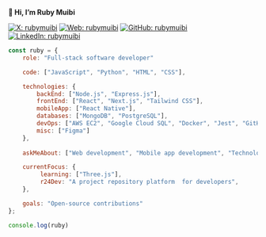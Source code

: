 **👋 Hi, I’m Ruby Muibi**


[![X: rubymuibi](https://img.shields.io/twitter/follow/rubymuibi)](https://twitter.com/rubymuibi)
[![Web: rubymuibi](https://img.shields.io/badge/rubymuibi.com-000000?logo=googlechrome&logoColor=000000&style=social)](https://rubymuibi.com)
[![GitHub: rubymuibi](https://img.shields.io/badge/rubymuibi-000000?logo=github&style=social)](https://github.com/RubyMuibi/)
[![LinkedIn: rubymuibi](https://img.shields.io/badge/rubymuibi-0077B5?logo=linkedin)](https://www.linkedin.com/in/ruby-muibi-3b4294195/)



```javascript
const ruby = {
    role: "Full-stack software developer"

    code: ["JavaScript", "Python", "HTML", "CSS"],

    technologies: { 
        backEnd: ["Node.js", "Express.js"],
        frontEnd: ["React", "Next.js", "Tailwind CSS"],
        mobileApp: ["React Native"],
        databases: ["MongoDB", "PostgreSQL"],
        devOps: ["AWS EC2", "Google Cloud SQL", "Docker", "Jest", "GitHub Actions"],
        misc: ["Figma"]
    },
    
    askMeAbout: ["Web development", "Mobile app development", "Technology", "Algebra"],

    currentFocus: {
         learning: ["Three.js"],
         r24Dev: "A project repository platform  for developers",
    },

    goals: "Open-source contributions"
};

console.log(ruby)
```

